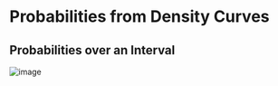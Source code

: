 # Probabilities from Density Curves


## Probabilities over an Interval

![image](https://user-images.githubusercontent.com/14041622/44142187-08eb64b0-a0b2-11e8-8d14-41ad3e017116.png)
